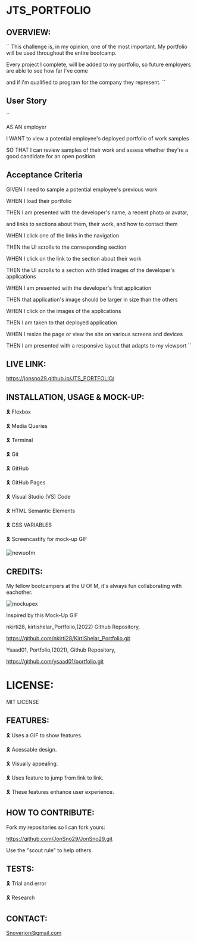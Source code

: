 # JTS_PORTFOLIO

## OVERVIEW:

``
This challenge is, in my opinion, one of the most important. My portfolio will be used throughout the entire bootcamp.

Every project I complete, will be added to my portfolio, so future employers are able to see how far i've come 

and if i'm qualified to program for the company they represent. 
``

## User Story

``

AS AN employer

I WANT to view a potential employee's deployed portfolio of work samples

SO THAT I can review samples of their work and assess whether they're a good candidate for an open position

## Acceptance Criteria

GIVEN I need to sample a potential employee's previous work

WHEN I load their portfolio

THEN I am presented with the developer's name, a recent photo or avatar, 

and links to sections about them, their work, and how to contact them

WHEN I click one of the links in the navigation

THEN the UI scrolls to the corresponding section

WHEN I click on the link to the section about their work

THEN the UI scrolls to a section with titled images of the developer's applications

WHEN I am presented with the developer's first application

THEN that application's image should be larger in size than the others

WHEN I click on the images of the applications

THEN I am taken to that deployed application

WHEN I resize the page or view the site on various screens and devices

THEN I am presented with a responsive layout that adapts to my viewport
``

## LIVE LINK:

https://jonsno29.github.io/JTS_PORTFOLIO/

## INSTALLATION, USAGE & MOCK-UP:

🎗 Flexbox

🎗 Media Queries

🎗 Terminal

🎗 Git

🎗 GitHub

🎗 GitHub Pages

🎗 Visual Studio (VS) Code 

🎗 HTML Semantic Elements

🎗 CSS VARIABLES

🎗 Screencastify for mock-up GIF
 
![newuofm](https://user-images.githubusercontent.com/109987633/189034618-760ed3d6-84f6-4daf-9918-85ace449a4fa.gif)

## CREDITS:

My fellow bootcampers at the U Of M, it's always fun collaborating with eachother.

![mockupex](https://user-images.githubusercontent.com/109987633/189046217-b2aa1a3d-f6d2-4721-8d22-ffa267e4f71b.gif)

Inspired by this Mock-Up GIF

nkirti28, kirtishelar_Portfolio,(2022) Github Repository,

https://github.com/nkirti28/KirtiShelar_Portfolio.git

Ysaad01, Portfolio,(2021), Github Repository,

https://github.com/ysaad01/portfolio.git

# LICENSE:

MIT LICENSE

## FEATURES:

🎗 Uses a GIF to show features.

🎗 Acessable design.

🎗 Visually appealing.

🎗 Uses feature to jump from link to link.

🎗 These features enhance user experience.

## HOW TO CONTRIBUTE:

Fork my repositories so I can fork yours:

https://github.com/JonSno29/JonSno29.git

Use the "scout rule" to help others.

## TESTS:

🎗 Trial and error

🎗 Research

## CONTACT:

Snoverjon@gmail.com

